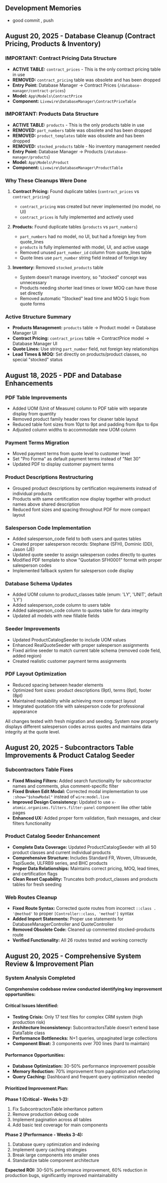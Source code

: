 ## Development Memories

- good commit , push

## August 20, 2025 - Database Cleanup (Contract Pricing, Products & Inventory)

### IMPORTANT: Contract Pricing Data Structure
- **ACTIVE TABLE:** `contract_prices` - This is the only contract pricing table in use
- **REMOVED:** `contract_pricing` table was obsolete and has been dropped
- **Entry Point:** Database Manager → Contract Prices (`/database-manager/contract-prices`)
- **Model:** `App\Models\ContractPrice`
- **Component:** `Livewire\DatabaseManager\ContractPriceTable`

### IMPORTANT: Products Data Structure  
- **ACTIVE TABLE:** `products` - This is the only products table in use
- **REMOVED:** `part_numbers` table was obsolete and has been dropped
- **REMOVED:** `product_templates` table was obsolete and has been dropped
- **REMOVED:** `stocked_products` table - No inventory management needed
- **Entry Point:** Database Manager → Products (`/database-manager/products`)
- **Model:** `App\Models\Product`
- **Component:** `Livewire\DatabaseManager\ProductTable`

### Why These Cleanups Were Done
1. **Contract Pricing:** Found duplicate tables (`contract_prices` vs `contract_pricing`)
   - `contract_pricing` was created but never implemented (no model, no UI)
   - `contract_prices` is fully implemented and actively used

2. **Products:** Found duplicate tables (`products` vs `part_numbers`)
   - `part_numbers` had no model, no UI, but had a foreign key from quote_lines
   - `products` is fully implemented with model, UI, and active usage
   - Removed unused `part_number_id` column from quote_lines table
   - Quote lines use `part_number` string field instead of foreign key

3. **Inventory:** Removed `stocked_products` table
   - System doesn't manage inventory, so "stocked" concept was unnecessary
   - Products needing shorter lead times or lower MOQ can have those set directly
   - Removed automatic "Stocked" lead time and MOQ 5 logic from quote forms

### Active Structure Summary
- **Products Management:** `products` table → Product model → Database Manager UI
- **Contract Pricing:** `contract_prices` table → ContractPrice model → Database Manager UI
- **Quote Lines:** Use string `part_number` field, not foreign key relationships
- **Lead Times & MOQ:** Set directly on products/product classes, no special "stocked" status

## August 18, 2025 - PDF and Database Enhancements

### PDF Table Improvements
- Added UOM (Unit of Measure) column to PDF table with separate display from quantity
- Removed product family header rows for cleaner table layout
- Reduced table font sizes from 10pt to 9pt and padding from 8px to 6px
- Adjusted column widths to accommodate new UOM column

### Payment Terms Migration
- Moved payment terms from quote level to customer level
- Set "Pro Forma" as default payment terms instead of "Net 30"
- Updated PDF to display customer payment terms

### Product Descriptions Restructuring
- Grouped product descriptions by certification requirements instead of individual products
- Products with same certification now display together with product names above shared description
- Reduced font sizes and spacing throughout PDF for more compact layout

### Salesperson Code Implementation
- Added salesperson_code field to both users and quotes tables
- Created proper salesperson records: Stephane (SFH), Dominic (DD), Jason (JE)
- Updated quote seeder to assign salesperson codes directly to quotes
- Modified PDF template to show "Quotation SFH0001" format with proper salesperson codes
- Implemented fallback system for salesperson code display

### Database Schema Updates
- Added UOM column to product_classes table (enum: 'LY', 'UNIT', default 'LY')
- Added salesperson_code column to users table
- Added salesperson_code column to quotes table for data integrity
- Updated all models with new fillable fields

### Seeder Improvements
- Updated ProductCatalogSeeder to include UOM values
- Enhanced RealQuoteSeeder with proper salesperson assignments
- Fixed airline seeder to match current table schema (removed code field, added region)
- Created realistic customer payment terms assignments

### PDF Layout Optimization
- Reduced spacing between header elements
- Optimized font sizes: product descriptions (9pt), terms (9pt), footer (8pt)
- Maintained readability while achieving more compact layout
- Integrated quotation title with salesperson code for professional appearance

All changes tested with fresh migration and seeding. System now properly displays different salesperson codes across quotes and maintains data integrity at the quote level.

## August 20, 2025 - Subcontractors Table Improvements & Product Catalog Seeder

### Subcontractors Table Fixes
- **Fixed Missing Filters:** Added search functionality for subcontractor names and comments, plus comment-specific filter
- **Fixed Broken Edit Modal:** Corrected modal implementation to use `:show="$showModal"` instead of `wire:model.live`
- **Improved Design Consistency:** Updated to use `x-atomic.organisms.filters.filter-panel` component like other table pages
- **Enhanced UX:** Added proper form validation, flash messages, and clear filters functionality

### Product Catalog Seeder Enhancement
- **Complete Data Coverage:** Updated ProductCatalogSeeder with all 50 product classes and current individual products
- **Comprehensive Structure:** Includes Standard FR, Woven, Ultrasuede, TapiSuede, ULFRB9 series, and BHC products
- **Proper Data Relationships:** Maintains correct pricing, MOQ, lead times, and certification flags
- **Clean Reset Capability:** Truncates both product_classes and products tables for fresh seeding

### Web Routes Cleanup
- **Fixed Route Syntax:** Corrected quote routes from incorrect `::class . '@method'` to proper `[Controller::class, 'method']` syntax
- **Added Import Statements:** Proper use statements for DatabaseManagerController and QuoteController
- **Removed Obsolete Code:** Cleaned up commented stocked-products route
- **Verified Functionality:** All 26 routes tested and working correctly

## August 20, 2025 - Comprehensive System Review & Improvement Plan

### System Analysis Completed
**Comprehensive codebase review conducted identifying key improvement opportunities:**

#### **Critical Issues Identified:**
- **Testing Crisis:** Only 17 test files for complex CRM system (high production risk)
- **Architecture Inconsistency:** SubcontractorsTable doesn't extend base DataTable class
- **Performance Bottlenecks:** N+1 queries, unpaginated large collections
- **Component Bloat:** 3 components over 700 lines (hard to maintain)

#### **Performance Opportunities:**
- **Database Optimization:** 30-50% performance improvement possible
- **Memory Reduction:** 70% improvement from pagination and refactoring
- **Query Caching:** Dashboard and frequent query optimization needed

#### **Prioritized Improvement Plan:**
**Phase 1 (Critical - Weeks 1-2):**
1. Fix SubcontractorsTable inheritance pattern
2. Remove production debug code
3. Implement pagination across all tables
4. Add basic test coverage for main components

**Phase 2 (Performance - Weeks 3-4):**
1. Database query optimization and indexing
2. Implement query caching strategies
3. Break large components into smaller ones
4. Standardize table component architecture

**Expected ROI:** 30-50% performance improvement, 60% reduction in production bugs, significantly improved maintainability